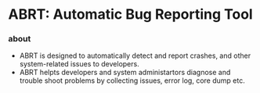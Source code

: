 # ABRT: Automatic Bug Reporting Tool

### about

- ABRT is designed to automatically detect and report crashes, and other system-related issues to developers.
- ABRT helpts developers and system administartors diagnose and trouble shoot problems by collecting issues, error log, core dump etc.